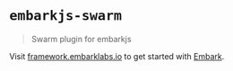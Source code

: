 # `embarkjs-swarm`

> Swarm plugin for embarkjs

Visit [framework.embarklabs.io](https://framework.embarklabs.io/) to get started with
[Embark](https://github.com/embarklabs/embark).
